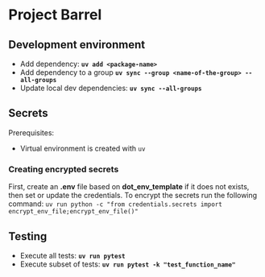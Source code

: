 # Project Barrel #

## Development environment ##
 - Add dependency: **`uv add <package-name>`**
 - Add dependency to a group **`uv sync --group <name-of-the-group> --all-groups`**
 - Update local dev dependencies: **`uv sync --all-groups`**

## Secrets ##
Prerequisites:
 - Virtual environment is created with `uv`

### Creating encrypted secrets ###
First, create an **.env** file based on **dot_env_template** if it does not exists, then set or update the credentials. To encrypt the secrets run the following command: `uv run python -c "from credentials.secrets import encrypt_env_file;encrypt_env_file()"`

## Testing ##
 - Execute all tests: **`uv run pytest`**
 - Execute subset of tests: **`uv run pytest -k "test_function_name"`**
